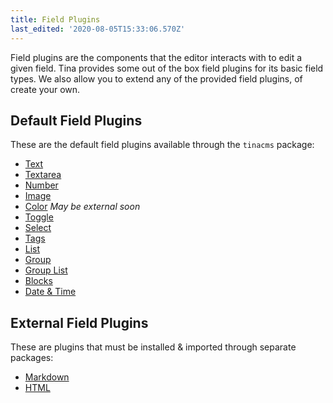 ```yaml
---
title: Field Plugins
last_edited: '2020-08-05T15:33:06.570Z'
---
```


Field plugins are the components that the editor interacts with to edit a given field. Tina provides some out of the box field plugins for its basic field types. We also allow you to extend any of the provided field plugins, of create your own.

## Default Field Plugins

These are the default field plugins available through the `tinacms` package:

- [Text](/docs/reference/toolkit/fields/text)
- [Textarea](/docs/reference/toolkit/fields/textarea)
- [Number](/docs/reference/toolkit/fields/number)
- [Image](/docs/reference/toolkit/fields/image)
- [Color](/docs/reference/toolkit/fields/color) _May be external soon_
- [Toggle](/docs/reference/toolkit/fields/toggle)
- [Select](/docs/reference/toolkit/fields/select)
- [Tags](/docs/reference/toolkit/fields/tags)
- [List](/docs/reference/toolkit/fields/list)
- [Group](/docs/reference/toolkit/fields/group)
- [Group List](/docs/reference/toolkit/fields/group-list)
- [Blocks](/docs/reference/toolkit/fields/blocks)
- [Date & Time](/docs/reference/toolkit/fields/date)

## External Field Plugins

These are plugins that must be installed & imported through separate packages:

- [Markdown](/docs/reference/toolkit/fields/markdown)
- [HTML](/docs/reference/toolkit/fields/html)
